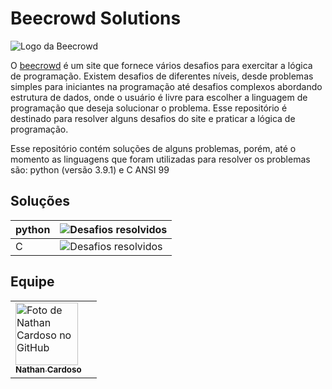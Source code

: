 # Beecrowd Solutions

![Logo da Beecrowd](https://github.com/Nathan-cardoso/beecrowd-solutions/blob/main/beecrowd-removebg-preview.png)


O [beecrowd](https://www.beecrowd.com.br) é um site que fornece vários desafios para exercitar a lógica de programação. Existem desafios de diferentes níveis, desde problemas simples para iniciantes na programação até desafios complexos abordando estrutura de dados, onde o usuário é livre para escolher a linguagem de programação que deseja solucionar o problema. Esse repositório é destinado para resolver alguns desafios do site e praticar a lógica de programação.

Esse repositório contém soluções de alguns problemas, porém, até o momento as linguagens que foram utilizadas para resolver os problemas são: python (versão 3.9.1) e C ANSI 99

## Soluções 
| python | ![Desafios resolvidos](https://github.com/Nathan-cardoso/beecrowd-solutions/tree/main/python) |
| --- | --- |
| C | ![Desafios resolvidos](https://github.com/Nathan-cardoso/beecrowd-solutions/tree/main/c) |

## Equipe

<table align="center">
  <tr>
    <td>
      <a href="https://github.com/Nathan-cardoso">
        <img src="https://avatars.githubusercontent.com/u/100364030?v=4" width="100px;" alt="Foto de Nathan Cardoso no GitHub"/><br>
        <sub>
          <b>Nathan Cardoso</b>
        </sub>
      </a>
    </td>
    <td>

  </tr>
</table> 
